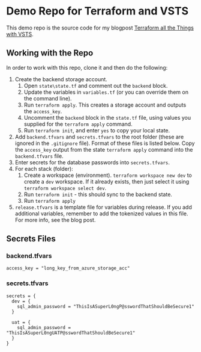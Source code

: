 # Demo Repo for Terraform and VSTS
This demo repo is the source code for my blogpost [Terraform all the Things with VSTS](https://colinsalmcorner.com/---).

## Working with the Repo
In order to work with this repo, clone it and then do the following:

1. Create the backend storage account.
    1. Open `state\state.tf` and comment out the `backend` block.
    1. Update the variables in `variables.tf` (or you can override them on the command line).
    1. Run `terraform apply`. This creates a storage account and outputs the `access_key`.
    1. Uncomment the `backend` block in the `state.tf` file, using values you supplied for the `terraform apply` command.
    1. Run `terraform init`, and enter `yes` to copy your local state.
1. Add `backend.tfvars` and `secrets.tfvars` to the root folder (these are ignored in the `.gitignore` file). Format of these files is listed below. Copy the `access_key` output from the state `terraform apply` command into the `backend.tfvars` file.
1. Enter secrets for the database passwords into `secrets.tfvars`.
1. For each stack (folder):
    1. Create a workspace (environment). `terraform workspace new dev` to create a `dev` workspace. If it already exists, then just select it using `terraform workspace select dev`.
    1. Run `terraform init` - this should sync to the backend state.
    1. Run `terraform apply`
1. `release.tfvars` is a template file for variables during release. If you add additional variables, remember to add the tokenized values in this file. For more info, see the blog post.

## Secrets Files
### backend.tfvars
```
access_key = "long_key_from_azure_storage_acc"
```

### secrets.tfvars
```
secrets = {
  dev = {
    sql_admin_password = "ThisIsASuperL0ngP@sswordThatShouldBeSecure1"
  }

  uat = {
    sql_admin_password = "ThisIsASuperL0ngUATP@sswordThatShouldBeSecure1"
  }
}
```